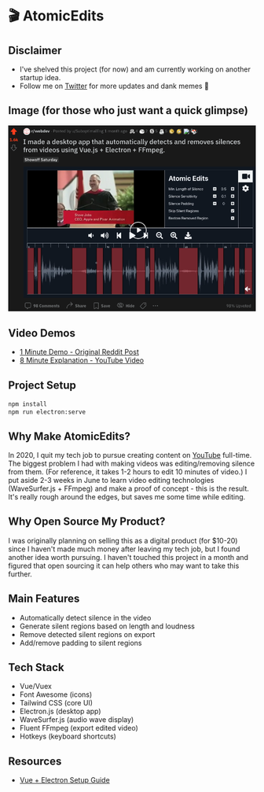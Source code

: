 # 🎬 AtomicEdits

## Disclaimer

- I've shelved this project (for now) and am currently working on another startup idea.
- Follow me on [Twitter](twitter.com/SuboptimalEng) for more updates and dank memes 👀

## Image (for those who just want a quick glimpse)

<img src="/demo/atomic_edits.png" width="600">

## Video Demos

- [1 Minute Demo - Original Reddit Post](https://www.reddit.com/r/webdev/comments/ohbl6i/i_made_a_desktop_app_that_automatically_detects/)
- [8 Minute Explanation - YouTube Video](https://www.youtube.com/watch?v=8N5SWcf3DYg&t=89s)

## Project Setup

```
npm install
npm run electron:serve
```

## Why Make AtomicEdits?

In 2020, I quit my tech job to pursue creating content on [YouTube](youtube.com/SuboptimalEng) full-time.
The biggest problem I had with making videos was editing/removing silence from them.
(For reference, it takes 1-2 hours to edit 10 minutes of video.) I put aside 2-3 weeks in June to learn video
editing technologies (WaveSurfer.js + FFmpeg) and make a proof of concept - this is the result.
It's really rough around the edges, but saves me some time while editing.

## Why Open Source My Product?

I was originally planning on selling this as a digital product (for \$10-20) since I haven't made much money
after leaving my tech job, but I found another idea worth pursuing. I haven't touched this project in a month
and figured that open sourcing it can help others who may want to take this further.

## Main Features

- Automatically detect silence in the video
- Generate silent regions based on length and loudness
- Remove detected silent regions on export
- Add/remove padding to silent regions

## Tech Stack

- Vue/Vuex
- Font Awesome (icons)
- Tailwind CSS (core UI)
- Electron.js (desktop app)
- WaveSurfer.js (audio wave display)
- Fluent FFmpeg (export edited video)
- Hotkeys (keyboard shortcuts)

## Resources
- [Vue + Electron Setup Guide](https://medium.com/swlh/how-to-safely-set-up-an-electron-app-with-vue-and-webpack-556fb491b83)
